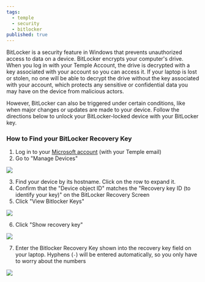 ```yaml
---
tags:
  - temple
  - security
  - bitlocker
published: true
---
```

BitLocker is a security feature in Windows that prevents unauthorized access to data on a device. BitLocker encrypts your computer's drive. When you log in with your Temple Account, the drive is decrypted with a key associated with your account so you can access it. If your laptop is lost or stolen, no one will be able to decrypt the drive without the key associated with your account, which protects any sensitive or confidential data you may have on the device from malicious actors.

However, BitLocker can also be triggered under certain conditions, like when major changes or updates are made to your device. Follow the directions below to unlock your BitLocker-locked device with your BitLocker key.

### How to Find your BitLocker Recovery Key

1. Log in to your [Microsoft account](https://myaccount.microsoft.com/) (with your Temple email)
2. Go to "Manage Devices"

![](https://sites.temple.edu/hbghelp/files/2024/10/image-3.png)

3. Find your device by its hostname. Click on the row to expand it.
4. Confirm that the "Device object ID" matches the "Recovery key ID (to identify your key)" on the BitLocker Recovery Screen
5. Click "View Bitlocker Keys"

![](https://sites.temple.edu/hbghelp/files/2024/10/image-4.png)

6. Click "Show recovery key"

![](https://sites.temple.edu/hbghelp/files/2024/10/image-5.png)

7. Enter the Bitlocker Recovery Key shown into the recovery key field on your laptop. Hyphens (`-`) will be entered automatically, so you only have to worry about the numbers

![](https://sites.temple.edu/hbghelp/files/2024/10/image-6.png)
